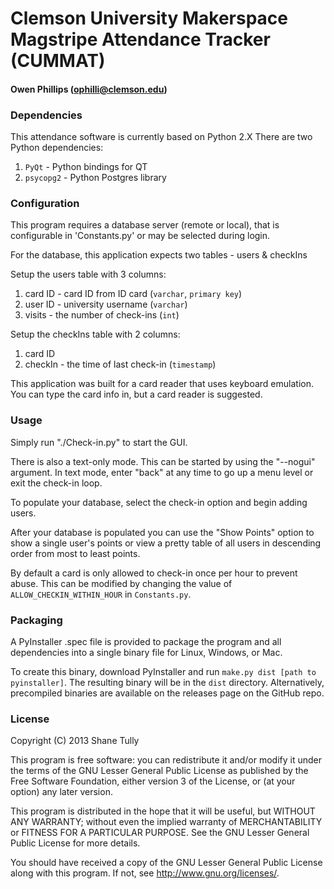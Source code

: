 Clemson University Makerspace Magstripe Attendance Tracker (CUMMAT)
=======================

#### Owen Phillips (ophilli@clemson.edu)

### Dependencies

This attendance software is currently based on Python 2.X
There are two Python dependencies:
   1. `PyQt` - Python bindings for QT
   1. `psycopg2` - Python Postgres library

### Configuration

This program requires a database server (remote or local), that is configurable in 'Constants.py' or may be selected during login.

For the database, this application expects two tables - users & checkIns

Setup the users table with 3 columns: 
   1. card ID        - card ID from ID card (`varchar`, `primary key`)
   1. user ID        - university username (`varchar`)
   1. visits         - the number of check-ins (`int`)
   
Setup the checkIns table with 2 columns:
   1. card ID
   1. checkIn  - the time of last check-in (`timestamp`)
   
This application was built for a card reader that uses keyboard emulation. You can type the card info in, but a card reader is suggested.

### Usage

Simply run "./Check-in.py" to start the GUI.

There is also a text-only mode. This can be started by using the "--nogui" argument.
In text mode, enter "back" at any time to go up a menu level or exit the check-in loop.

To populate your database, select the check-in option and begin adding users.

After your database is populated you can use the "Show Points" option to show a single user's points or view a pretty
table of all users in descending order from most to least points.

By default a card is only allowed to check-in once per hour to prevent abuse. This can
be modified by changing the value of `ALLOW_CHECKIN_WITHIN_HOUR` in `Constants.py`.

### Packaging

A PyInstaller .spec file is provided to package the program and all dependencies into a single binary file for Linux, Windows, or Mac.

To create this binary, download PyInstaller and run `make.py dist [path to pyinstaller]`. The resulting binary will be in the `dist` directory.
Alternatively, precompiled binaries are available on the releases page on the GitHub repo.

### License

Copyright (C) 2013 Shane Tully

This program is free software: you can redistribute it and/or modify
it under the terms of the GNU Lesser General Public License as published by
the Free Software Foundation, either version 3 of the License, or
(at your option) any later version.

This program is distributed in the hope that it will be useful,
but WITHOUT ANY WARRANTY; without even the implied warranty of
MERCHANTABILITY or FITNESS FOR A PARTICULAR PURPOSE.  See the
GNU Lesser General Public License for more details.

You should have received a copy of the GNU Lesser General Public License
along with this program.  If not, see <http://www.gnu.org/licenses/>.
